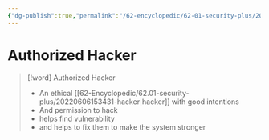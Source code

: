 ```yaml
---
{"dg-publish":true,"permalink":"/62-encyclopedic/62-01-security-plus/20220606153633-authorized-hacker/","dgHomeLink":true,"dgPassFrontmatter":false}
---
```



# Authorized Hacker

>[!word] Authorized Hacker
> - An ethical [[62-Encyclopedic/62.01-security-plus/20220606153431-hacker|hacker]] with good intentions 
> -  And permission to hack 
> - helps find vulnerability 
> - and helps to fix them to make the system stronger 
> 
